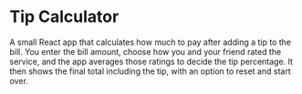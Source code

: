 # Tip Calculator

A small React app that calculates how much to pay after adding a tip to the bill. You enter the bill amount, choose how you and your friend rated the service, and the app averages those ratings to decide the tip percentage. It then shows the final total including the tip, with an option to reset and start over.
